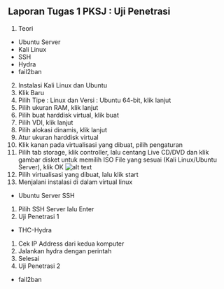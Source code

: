 
Laporan Tugas 1 PKSJ : Uji Penetrasi
------------------------------------

1. Teori
 * Ubuntu Server
 * Kali Linux
 * SSH
 * Hydra
 * fail2ban
2. Instalasi Kali Linux dan Ubuntu
  1. Klik Baru
  2. Pilih Tipe : Linux dan Versi : Ubuntu 64-bit, klik lanjut
  3. Pilih ukuran RAM, klik lanjut
  4. Pilih buat harddisk virtual, klik buat
  5. Pilih VDI, klik lanjut
  6. Pilih alokasi dinamis, klik lanjut
  7. Atur ukuran harddisk virtual
  8. Klik kanan pada virtualisasi yang dibuat, pilih pengaturan
  9. Pilih tab storage, klik controller, lalu centang Live CD/DVD dan klik gambar disket untuk memilih ISO File yang sesuai (Kali Linux/Ubuntu Server), klik OK
![alt text](http://cdn.htpcbeginner.com/images/2015/07/setup-ubuntu-on-virtualbox-load-iso-500x233.jpg)
  10. Pilih virtualisasi yang dibuat, lalu klik start
  11. Menjalani instalasi di dalam virtual linux
  * Ubuntu Server SSH
   1. Pilih SSH Server lalu Enter
3. Uji Penetrasi 1
  * THC-Hydra
   1. Cek IP Address dari kedua komputer
   2. Jalankan hydra dengan perintah
   3. Selesai
4. Uji Penetrasi 2
  * fail2ban
